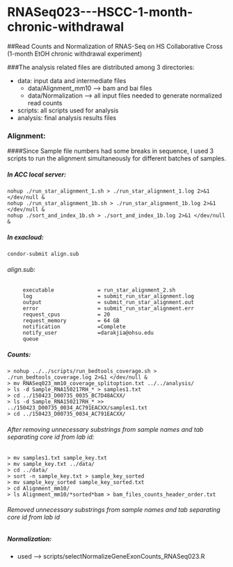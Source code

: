 # RNASeq023---HSCC-1-month-chronic-withdrawal
##Read Counts and Normalization of RNAS-Seq on HS Collaborative Cross (1-month EtOH chronic withdrawal experiment)

###The analysis related files are distributed among 3 directories:
  - data: input data and intermediate files
    * data/Alignment_mm10 --> bam and bai files
    * data/Normalization --> all input files needed to generate normalized read counts
  - scripts: all scripts used for analysis
  - analysis: final analysis results files 

### Alignment:

####Since Sample file numbers had some breaks in sequence, I used 3 scripts to run the alignment simultaneously for different batches of samples.

##### In ACC local server:
```
nohup ./run_star_alignment_1.sh > ./run_star_alignment_1.log 2>&1 </dev/null &
nohup ./run_star_alignment_1b.sh > ./run_star_alignment_1b.log 2>&1 </dev/null &
nohup ./sort_and_index_1b.sh > ./sort_and_index_1b.log 2>&1 </dev/null &
```
##### In exacloud:
```
condor-submit align.sub
```
###### align.sub:
```    
     executable              = run_star_alignment_2.sh
     log                     = submit_run_star_alignment.log
     output                  = submit_run_star_alignment.out
     error                   = submit_run_star_alignment.err
     request_cpus            = 20
     request_memory          = 64 GB
     notification            =Complete
     notify_user             =darakjia@ohsu.edu
     queue
```
##### Counts:
```
> nohup ../../scripts/run_bedtools_coverage.sh > ./run_bedtools_coverage.log 2>&1 </dev/null &
> mv RNASeq023_mm10_coverage_splitoption.txt ../../analysis/
> ls -d Sample_RNA150217RH_* > samples1.txt
> cd ../150423_D00735_0035_BC7D48ACXX/
> ls -d Sample_RNA150217RH_* >> ../150423_D00735_0034_AC791EACXX/samples1.txt
> cd ../150423_D00735_0034_AC791EACXX/
```
###### After removing unnecessary substrings from sample names and tab separating core id from lab id:
```
> mv samples1.txt sample_key.txt
> mv sample_key.txt ../data/
> cd ../data/
> sort -n sample_key.txt > sample_key_sorted
> mv sample_key_sorted sample_key_sorted.txt
> cd Alignment_mm10/
> ls Alignment_mm10/*sorted*bam > bam_files_counts_header_order.txt
```
###### Removed unnecessary substrings from sample names and tab separating core id from lab id
  
##### Normalization:
  - used --> scripts/selectNormalizeGeneExonCounts_RNASeq023.R
  
  
